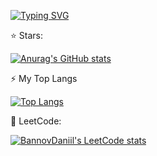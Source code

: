 [![Typing SVG](https://readme-typing-svg.demolab.com?font=Fira+Code&pause=1000&width=435&lines=%F0%9F%91%8B+Hello%2C+%D0%9F%D1%80%D0%B8%D0%B2%D0%B5%D1%82!+%F0%9F%91%8B)](https://git.io/typing-svg)


⭐ Stars:

[![Anurag's GitHub stats](https://github-readme-stats.vercel.app/api?username=bannovdaniil&show_icons=true)](https://github.com/anuraghazra/github-readme-stats)


⚡ My Top Langs

[![Top Langs](https://github-readme-stats.vercel.app/api/top-langs/?username=bannovdaniil&layout=compact)](https://github.com/anuraghazra/github-readme-stats)


🔭 LeetCode:

[![BannovDaniil's LeetCode stats](https://leetcode-stats-six.vercel.app/api?username=bannovdaniil)](https://github.com/bannovdaniil/leetcode-stats)

<!--
**bannovdaniil/bannovdaniil** is a ✨ _special_ ✨ repository because its `README.md` (this file) appears on your GitHub profile.

Here are some ideas to get you started:

- 🔭 I’m currently working on ...
- 🌱 I’m currently learning ...
- 👯 I’m looking to collaborate on ...
- 🤔 I’m looking for help with ...
- 💬 Ask me about ...
- 📫 How to reach me: ...
- 😄 Pronouns: ...
- ⚡ Fun fact: ...
-->

